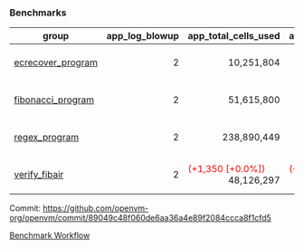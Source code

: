 ### Benchmarks
| group | app_log_blowup | app_total_cells_used | app_total_cycles | app_total_proof_time_ms | leaf_log_blowup | leaf_total_cells_used | leaf_total_cycles | leaf_total_proof_time_ms | max_segment_length | instance | alloc |
|---|---|---|---|---|---|---|---|---|---|---|---|
| [ ecrecover_program ](https://github.com/openvm-org/openvm/blob/benchmark-results/benchmarks/individual/ecrecover-89049c48f060de6aa36a4e89f2084ccca8f1cfd5.md) | <div style='text-align: right'> 2 </div>  | <div style='text-align: right'> 10,251,804 </div>  | <div style='text-align: right'> 195,066 </div>  | <span style='color: green'>(-2.0 [-0.1%])</span><div style='text-align: right'> 1,871.0 </div>  | <div style='text-align: right'> - </div>  | <div style='text-align: right'> - </div>  | <div style='text-align: right'> - </div>  | <div style='text-align: right'> - </div>  | 1048476 | 64cpu-linux-arm64 | mimalloc |
| [ fibonacci_program ](https://github.com/openvm-org/openvm/blob/benchmark-results/benchmarks/individual/fibonacci-89049c48f060de6aa36a4e89f2084ccca8f1cfd5.md) | <div style='text-align: right'> 2 </div>  | <div style='text-align: right'> 51,615,800 </div>  | <div style='text-align: right'> 3,000,274 </div>  | <span style='color: green'>(-42.0 [-0.8%])</span><div style='text-align: right'> 5,502.0 </div>  | <div style='text-align: right'> 2 </div>  | <div style='text-align: right'> 144,219,523 </div>  | <div style='text-align: right'> 7,037,574 </div>  | <span style='color: green'>(-40.0 [-0.3%])</span><div style='text-align: right'> 14,333.0 </div>  | 1048476 | 64cpu-linux-arm64 | mimalloc |
| [ regex_program ](https://github.com/openvm-org/openvm/blob/benchmark-results/benchmarks/individual/regex-89049c48f060de6aa36a4e89f2084ccca8f1cfd5.md) | <div style='text-align: right'> 2 </div>  | <div style='text-align: right'> 238,890,449 </div>  | <div style='text-align: right'> 8,381,808 </div>  | <span style='color: red'>(+235.0 [+1.4%])</span><div style='text-align: right'> 17,455.0 </div>  | <div style='text-align: right'> 2 </div>  | <span style='color: green'>(-11,040 [-0.0%])</span><div style='text-align: right'> 315,463,117 </div>  | <span style='color: green'>(-1,942 [-0.0%])</span><div style='text-align: right'> 14,647,018 </div>  | <span style='color: red'>(+90.0 [+0.3%])</span><div style='text-align: right'> 28,754.0 </div>  | 1048476 | 64cpu-linux-arm64 | mimalloc |
| [ verify_fibair ](https://github.com/openvm-org/openvm/blob/benchmark-results/benchmarks/individual/verify_fibair-89049c48f060de6aa36a4e89f2084ccca8f1cfd5.md) | <div style='text-align: right'> 2 </div>  | <span style='color: red'>(+1,350 [+0.0%])</span><div style='text-align: right'> 48,126,297 </div>  | <span style='color: red'>(+200 [+0.1%])</span><div style='text-align: right'> 397,134 </div>  | <span style='color: red'>(+11.0 [+0.3%])</span><div style='text-align: right'> 3,174.0 </div>  | <div style='text-align: right'> - </div>  | <div style='text-align: right'> - </div>  | <div style='text-align: right'> - </div>  | <div style='text-align: right'> - </div>  | 1048476 | 64cpu-linux-arm64 | mimalloc |


Commit: https://github.com/openvm-org/openvm/commit/89049c48f060de6aa36a4e89f2084ccca8f1cfd5

[Benchmark Workflow](https://github.com/openvm-org/openvm/actions/runs/12350251811)
